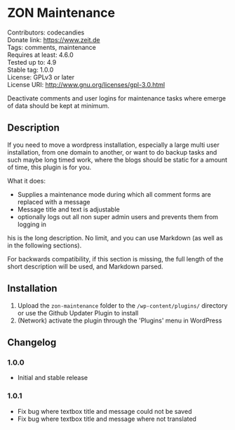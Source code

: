 # ZON Maintenance
Contributors: codecandies  
Donate link: https://www.zeit.de  
Tags: comments, maintenance  
Requires at least: 4.6.0  
Tested up to: 4.9  
Stable tag: 1.0.0  
License: GPLv3 or later  
License URI: http://www.gnu.org/licenses/gpl-3.0.html  

Deactivate comments and user logins for maintenance tasks where emerge of data should be kept at minimum.

## Description

If you need to move a wordpress installation, especially a large multi user installation, from one domain 
to another, or want to do backup tasks and such maybe long timed work, where the blogs should be static 
for a amount of time, this plugin is for you.

What it does:

* Supplies a maintenance mode during which all comment forms are replaced with a message
* Message title and text is adjustable
* optionally logs out all non super admin users and prevents them from logging in

his is the long description.  No limit, and you can use Markdown (as well as in the following sections).

For backwards compatibility, if this section is missing, the full length of the short description will be used, and
Markdown parsed.

## Installation

1. Upload the `zon-maintenance` folder to the `/wp-content/plugins/` directory or use the Github Updater Plugin to install
2. (Network) activate the plugin through the 'Plugins' menu in WordPress

## Changelog

### 1.0.0
* Initial and stable release

### 1.0.1
* Fix bug where textbox title and message could not be saved
* Fix bug where textbox title and message where not translated
